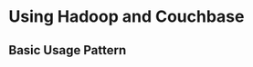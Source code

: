 # Using Hadoop and Couchbase

<a id="hadoop-plugin-using-basic"></a>

## Basic Usage Pattern

<a id="hadoop-plugin-installation"></a>

